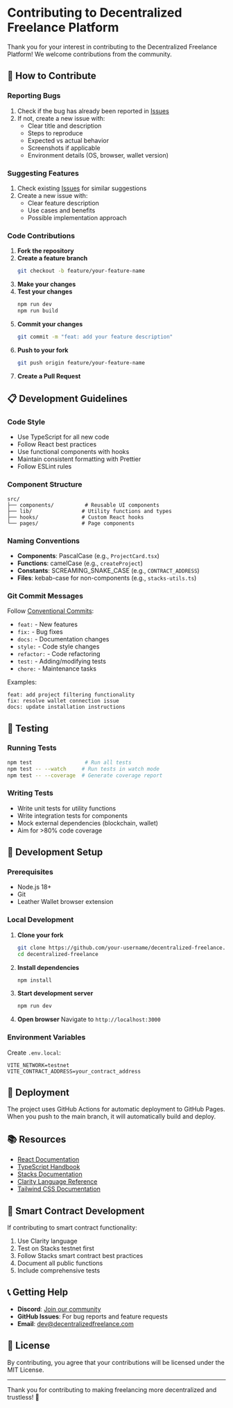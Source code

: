 # Contributing to Decentralized Freelance Platform

Thank you for your interest in contributing to the Decentralized Freelance Platform! We welcome contributions from the community.

## 🤝 How to Contribute

### Reporting Bugs

1. Check if the bug has already been reported in [Issues](https://github.com/your-username/decentralized-freelance/issues)
2. If not, create a new issue with:
   - Clear title and description
   - Steps to reproduce
   - Expected vs actual behavior
   - Screenshots if applicable
   - Environment details (OS, browser, wallet version)

### Suggesting Features

1. Check existing [Issues](https://github.com/your-username/decentralized-freelance/issues) for similar suggestions
2. Create a new issue with:
   - Clear feature description
   - Use cases and benefits
   - Possible implementation approach

### Code Contributions

1. **Fork the repository**
2. **Create a feature branch**
   ```bash
   git checkout -b feature/your-feature-name
   ```
3. **Make your changes**
4. **Test your changes**
   ```bash
   npm run dev
   npm run build
   ```
5. **Commit your changes**
   ```bash
   git commit -m "feat: add your feature description"
   ```
6. **Push to your fork**
   ```bash
   git push origin feature/your-feature-name
   ```
7. **Create a Pull Request**

## 📋 Development Guidelines

### Code Style

- Use TypeScript for all new code
- Follow React best practices
- Use functional components with hooks
- Maintain consistent formatting with Prettier
- Follow ESLint rules

### Component Structure

```
src/
├── components/          # Reusable UI components
├── lib/                # Utility functions and types
├── hooks/              # Custom React hooks
└── pages/              # Page components
```

### Naming Conventions

- **Components**: PascalCase (e.g., `ProjectCard.tsx`)
- **Functions**: camelCase (e.g., `createProject`)
- **Constants**: SCREAMING_SNAKE_CASE (e.g., `CONTRACT_ADDRESS`)
- **Files**: kebab-case for non-components (e.g., `stacks-utils.ts`)

### Git Commit Messages

Follow [Conventional Commits](https://www.conventionalcommits.org/):

- `feat:` - New features
- `fix:` - Bug fixes
- `docs:` - Documentation changes
- `style:` - Code style changes
- `refactor:` - Code refactoring
- `test:` - Adding/modifying tests
- `chore:` - Maintenance tasks

Examples:
```
feat: add project filtering functionality
fix: resolve wallet connection issue
docs: update installation instructions
```

## 🧪 Testing

### Running Tests

```bash
npm test                 # Run all tests
npm test -- --watch     # Run tests in watch mode
npm test -- --coverage  # Generate coverage report
```

### Writing Tests

- Write unit tests for utility functions
- Write integration tests for components
- Mock external dependencies (blockchain, wallet)
- Aim for >80% code coverage

## 🔧 Development Setup

### Prerequisites

- Node.js 18+
- Git
- Leather Wallet browser extension

### Local Development

1. **Clone your fork**
   ```bash
   git clone https://github.com/your-username/decentralized-freelance.git
   cd decentralized-freelance
   ```

2. **Install dependencies**
   ```bash
   npm install
   ```

3. **Start development server**
   ```bash
   npm run dev
   ```

4. **Open browser**
   Navigate to `http://localhost:3000`

### Environment Variables

Create `.env.local`:
```env
VITE_NETWORK=testnet
VITE_CONTRACT_ADDRESS=your_contract_address
```

## 🚀 Deployment

The project uses GitHub Actions for automatic deployment to GitHub Pages. When you push to the main branch, it will automatically build and deploy.

## 📚 Resources

- [React Documentation](https://reactjs.org/docs)
- [TypeScript Handbook](https://www.typescriptlang.org/docs)
- [Stacks Documentation](https://docs.stacks.co)
- [Clarity Language Reference](https://clarity-lang.org)
- [Tailwind CSS Documentation](https://tailwindcss.com/docs)

## 🤖 Smart Contract Development

If contributing to smart contract functionality:

1. Use Clarity language
2. Test on Stacks testnet first
3. Follow Stacks smart contract best practices
4. Document all public functions
5. Include comprehensive tests

## 📞 Getting Help

- **Discord**: [Join our community](https://discord.gg/decentralized-freelance)
- **GitHub Issues**: For bug reports and feature requests
- **Email**: dev@decentralizedfreelance.com

## 📄 License

By contributing, you agree that your contributions will be licensed under the MIT License.

---

Thank you for contributing to making freelancing more decentralized and trustless! 🚀
